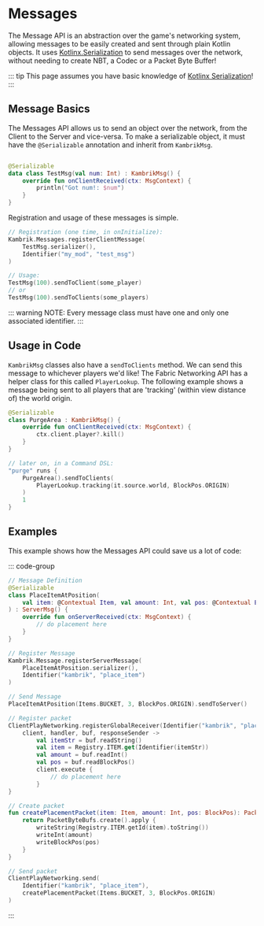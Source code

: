
# Messages


The Message API is an abstraction over the game's networking system, allowing messages to be easily created and sent through plain Kotlin objects. 
It uses [Kotlinx.Serialization](https://github.com/Kotlin/kotlinx.serialization)
to send messages over the network, without needing to create NBT, a Codec or a Packet Byte Buffer!

::: tip
This page assumes you have basic knowledge of [Kotlinx Serialization](https://github.com/Kotlin/kotlinx.serialization)!
:::


## Message Basics

The Messages API allows us to send an object over the network, from the Client to the Server and vice-versa. 
To make a serializable object, it must have the `@Serializable` annotation and inherit from `KambrikMsg`.

```kotlin

@Serializable
data class TestMsg(val num: Int) : KambrikMsg() {
	override fun onClientReceived(ctx: MsgContext) {
		println("Got num!: $num")
	}
}
```

Registration and usage of these messages is simple.

```kotlin
// Registration (one time, in onInitialize):
Kambrik.Messages.registerClientMessage(
	TestMsg.serializer(), 
	Identifier("my_mod", "test_msg")
)

// Usage:
TestMsg(100).sendToClient(some_player)
// or
TestMsg(100).sendToClients(some_players)
```

::: warning
NOTE: Every message class must have one and only one associated identifier.
:::


## Usage in Code

`KambrikMsg` classes also have a `sendToClients` method. We can send this 
message to whichever players we'd like! The Fabric Networking API has a
helper class for this called `PlayerLookup`. The following example shows
a message being sent to all players that are 'tracking' (within view distance of)
the world origin.


```kotlin
@Serializable
class PurgeArea : KambrikMsg() {
	override fun onClientReceived(ctx: MsgContext) {
		ctx.client.player?.kill()
	}
}

// later on, in a Command DSL:
"purge" runs {
	PurgeArea().sendToClients(
		PlayerLookup.tracking(it.source.world, BlockPos.ORIGIN)
	)
	1
}

```


## Examples

This example shows how the Messages API could save us a lot of code:

::: code-group

```kotlin [Kambrik]
// Message Definition
@Serializable
class PlaceItemAtPosition(
    val item: @Contextual Item, val amount: Int, val pos: @Contextual BlockPos
) : ServerMsg() {
    override fun onServerReceived(ctx: MsgContext) {
        // do placement here
    }
}

// Register Message
Kambrik.Message.registerServerMessage(
	PlaceItemAtPosition.serializer(), 
	Identifier("kambrik", "place_item")
)

// Send Message
PlaceItemAtPosition(Items.BUCKET, 3, BlockPos.ORIGIN).sendToServer()
```

```kotlin [Vanilla/Fabric]
// Register packet
ClientPlayNetworking.registerGlobalReceiver(Identifier("kambrik", "place_item")) { 
	client, handler, buf, responseSender ->
		val itemStr = buf.readString()
		val item = Registry.ITEM.get(Identifier(itemStr))
		val amount = buf.readInt()
		val pos = buf.readBlockPos()
		client.execute {
			// do placement here
		}
}

// Create packet
fun createPlacementPacket(item: Item, amount: Int, pos: BlockPos): PacketByteBuf {
	return PacketByteBufs.create().apply {
		writeString(Registry.ITEM.getId(item).toString())
		writeInt(amount)
		writeBlockPos(pos)
	}
}

// Send packet
ClientPlayNetworking.send(
	Identifier("kambrik", "place_item"), 
	createPlacementPacket(Items.BUCKET, 3, BlockPos.ORIGIN)
)
```

:::